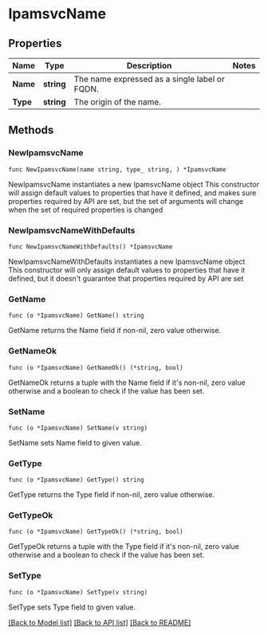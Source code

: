 # IpamsvcName

## Properties

Name | Type | Description | Notes
------------ | ------------- | ------------- | -------------
**Name** | **string** | The name expressed as a single label or FQDN. | 
**Type** | **string** | The origin of the name. | 

## Methods

### NewIpamsvcName

`func NewIpamsvcName(name string, type_ string, ) *IpamsvcName`

NewIpamsvcName instantiates a new IpamsvcName object
This constructor will assign default values to properties that have it defined,
and makes sure properties required by API are set, but the set of arguments
will change when the set of required properties is changed

### NewIpamsvcNameWithDefaults

`func NewIpamsvcNameWithDefaults() *IpamsvcName`

NewIpamsvcNameWithDefaults instantiates a new IpamsvcName object
This constructor will only assign default values to properties that have it defined,
but it doesn't guarantee that properties required by API are set

### GetName

`func (o *IpamsvcName) GetName() string`

GetName returns the Name field if non-nil, zero value otherwise.

### GetNameOk

`func (o *IpamsvcName) GetNameOk() (*string, bool)`

GetNameOk returns a tuple with the Name field if it's non-nil, zero value otherwise
and a boolean to check if the value has been set.

### SetName

`func (o *IpamsvcName) SetName(v string)`

SetName sets Name field to given value.


### GetType

`func (o *IpamsvcName) GetType() string`

GetType returns the Type field if non-nil, zero value otherwise.

### GetTypeOk

`func (o *IpamsvcName) GetTypeOk() (*string, bool)`

GetTypeOk returns a tuple with the Type field if it's non-nil, zero value otherwise
and a boolean to check if the value has been set.

### SetType

`func (o *IpamsvcName) SetType(v string)`

SetType sets Type field to given value.



[[Back to Model list]](../README.md#documentation-for-models) [[Back to API list]](../README.md#documentation-for-api-endpoints) [[Back to README]](../README.md)


